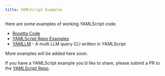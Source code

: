 ```yaml
---
title: YAMLScript Examples
---
```


Here are some examples of working YAMLScript code.

* [Rosetta Code](https://rosettacode.org/wiki/Category:YAMLScript)
* [YAMLScript Repo Examples](
  https://github.com/yaml/yamlscript/tree/main/sample)
* [YAMLLM](https://github.com/yaml/yamllm/blob/main/bin/yamllm.ys) -
  A multi LLM query CLI written in YAMLScript

More examples will be added here soon.

If you have a YAMLScript example you'd like to share, please submit a PR to the
[YAMLScript Repo](https://github.com/yaml/yamlscript).
